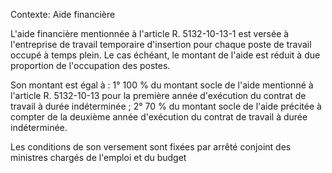 Contexte: Aide financière

L'aide financière mentionnée à l'article R. 5132-10-13-1 est versée à l'entreprise de travail temporaire d'insertion pour chaque poste de travail occupé à temps plein. Le cas échéant, le montant de l'aide est réduit à due proportion de l'occupation des postes.

Son montant est égal à : 1° 100 % du montant socle de l'aide mentionné à l'article R. 5132-10-13 pour la première année d'exécution du contrat de travail à durée indéterminée ; 2° 70 % du montant socle de l'aide précitée à compter de la deuxième année d'exécution du contrat de travail à durée indéterminée.

Les conditions de son versement sont fixées par arrêté conjoint des ministres chargés de l'emploi et du budget